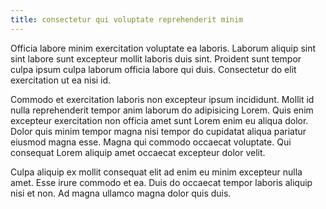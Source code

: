 ```yaml
---
title: consectetur qui voluptate reprehenderit minim
---
```


Officia labore minim exercitation voluptate ea laboris. Laborum aliquip sint sint labore sunt excepteur mollit laboris duis sint. Proident sunt tempor culpa ipsum culpa laborum officia labore qui duis. Consectetur do elit exercitation ut ea nisi id.

Commodo et exercitation laboris non excepteur ipsum incididunt. Mollit id nulla reprehenderit tempor anim laborum do adipisicing Lorem. Quis enim excepteur exercitation non officia amet sunt Lorem enim eu aliqua dolor. Dolor quis minim tempor magna nisi tempor do cupidatat aliqua pariatur eiusmod magna esse. Magna qui commodo occaecat voluptate. Qui consequat Lorem aliquip amet occaecat excepteur dolor velit.

Culpa aliquip ex mollit consequat elit ad enim eu minim excepteur nulla amet. Esse irure commodo et ea. Duis do occaecat tempor laboris aliquip nisi et non. Ad magna ullamco magna dolor quis duis.